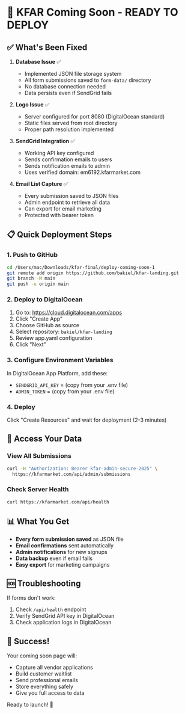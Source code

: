 # 🚀 KFAR Coming Soon - READY TO DEPLOY

## ✅ What's Been Fixed

1. **Database Issue** ✅
   - Implemented JSON file storage system
   - All form submissions saved to `form-data/` directory
   - No database connection needed
   - Data persists even if SendGrid fails

2. **Logo Issue** ✅ 
   - Server configured for port 8080 (DigitalOcean standard)
   - Static files served from root directory
   - Proper path resolution implemented

3. **SendGrid Integration** ✅
   - Working API key configured
   - Sends confirmation emails to users
   - Sends notification emails to admin
   - Uses verified domain: em6192.kfarmarket.com

4. **Email List Capture** ✅
   - Every submission saved to JSON files
   - Admin endpoint to retrieve all data
   - Can export for email marketing
   - Protected with bearer token

## 📋 Quick Deployment Steps

### 1. Push to GitHub
```bash
cd /Users/mac/Downloads/kfar-final/deploy-coming-soon-1
git remote add origin https://github.com/bakiel/kfar-landing.git
git branch -M main
git push -u origin main
```

### 2. Deploy to DigitalOcean

1. Go to: https://cloud.digitalocean.com/apps
2. Click "Create App"
3. Choose GitHub as source
4. Select repository: `bakiel/kfar-landing`
5. Review app.yaml configuration
6. Click "Next"

### 3. Configure Environment Variables

In DigitalOcean App Platform, add these:

- `SENDGRID_API_KEY` = (copy from your .env file)
- `ADMIN_TOKEN` = (copy from your .env file)

### 4. Deploy

Click "Create Resources" and wait for deployment (2-3 minutes)

## 🔧 Access Your Data

### View All Submissions
```bash
curl -H "Authorization: Bearer kfar-admin-secure-2025" \
  https://kfarmarket.com/api/admin/submissions
```

### Check Server Health
```bash
curl https://kfarmarket.com/api/health
```

## 📊 What You Get

- **Every form submission saved** as JSON file
- **Email confirmations** sent automatically
- **Admin notifications** for new signups
- **Data backup** even if email fails
- **Easy export** for marketing campaigns

## 🆘 Troubleshooting

If forms don't work:
1. Check `/api/health` endpoint
2. Verify SendGrid API key in DigitalOcean
3. Check application logs in DigitalOcean

## 🎉 Success!

Your coming soon page will:
- Capture all vendor applications
- Build customer waitlist
- Send professional emails
- Store everything safely
- Give you full access to data

Ready to launch! 🚀